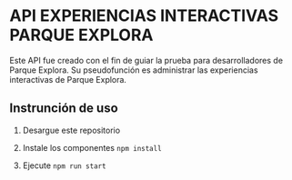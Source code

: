 # API EXPERIENCIAS INTERACTIVAS PARQUE EXPLORA

Este API fue creado con el fin de guiar la prueba para desarrolladores de Parque Explora. Su pseudofunción es administrar las experiencias interactivas de Parque Explora.

## Instrunción de uso

1. Desargue este repositorio

2. Instale los componentes `npm install`

3. Ejecute `npm run start`